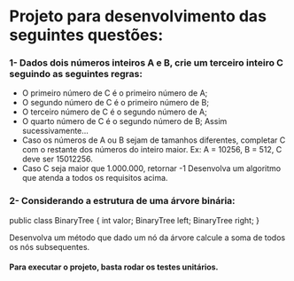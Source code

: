 # Projeto para desenvolvimento das seguintes questões:

### 1- Dados dois números inteiros A e B, crie um terceiro inteiro C seguindo as seguintes regras:

- O primeiro número de C é o primeiro número de A;
- O segundo número de C é o primeiro número de B;
- O terceiro número de C é o segundo número de A;
- O quarto número de C é o segundo número de B; Assim sucessivamente...
- Caso os números de A ou B sejam de tamanhos diferentes, completar C com o restante dos
  números do inteiro maior. Ex: A = 10256, B = 512, C deve ser 15012256.
- Caso C seja maior que 1.000.000, retornar -1
  Desenvolva um algoritmo que atenda a todos os requisitos acima.


### 2- Considerando a estrutura de uma árvore binária:
public class BinaryTree {
  int valor;
  BinaryTree left;
  BinaryTree right;
}

Desenvolva um método que dado um nó da árvore calcule a soma de todos os nós subsequentes.


#### Para executar o projeto, basta rodar os testes unitários.
